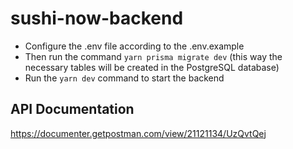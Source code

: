 # sushi-now-backend
- Configure the .env file according to the .env.example
- Then run the command `yarn prisma migrate dev` (this way the necessary tables will be created in the PostgreSQL database)
- Run the `yarn dev` command to start the backend
## API Documentation
https://documenter.getpostman.com/view/21121134/UzQvtQej
